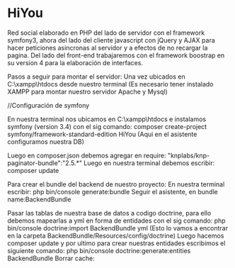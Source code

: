 # HiYou
Red social elaborado en PHP del lado de servidor con el framework symfony3, ahora del lado del cliente javascript con jQuery y AJAX para hacer peticiones asincronas al servidor y a efectos de no recargar la pagina.
Del lado del front-end trabajaremos con el framework boostrap en su version 4 para la elaboración de interfaces.

Pasos a seguir para montar el servidor:
Una vez ubicados en C:\xampp\htdocs desde nuestro terminal (Es necesario tener instalado XAMPP para montar nuestro servidor Apache y Mysql)

//Configuración de symfony

En nuestra terminal nos ubicamos en C:\xampp\htdocs e instalamos symfony (version 3.4) con el sig comando:
    composer create-project symfony/framework-standard-edition HiYou
    (Aqui en el asistente configuramos nuestra DB)

Luego en composer.json debemos agregar en require:
    "knplabs/knp-paginator-bundle":"2.5.*"
Luego en nuestra terminal debemos escribir:
    composer update

Para crear el bundle del backend de nuestro proyecto:
En nuestra terminal escribir:
    php bin/console generate:bundle
Seguir el asistente, en bundle name:BackendBundle

Pasar las tablas de nuestra base de datos a codigo doctrine, para ello debemos mapearlas a yml en forma de entidades con el sig comando:
    php bin/console doctrine:import BackendBundle yml
    (Esto lo vamos a encontrar en la carpeta BackendBundle/Resources/config/doctrine)
Luego hacemos composer update y por ultimo para crear nuestras entidades escribimos el siguiente comando:
    php bin/console doctrine:generate:entities BackendBundle
Borrar cache:
	
    
